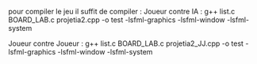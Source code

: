 pour compiler le jeu il suffit de compiler : 
Joueur contre IA : 
g++ list.c BOARD_LAB.c projetia2.cpp -o test -lsfml-graphics -lsfml-window -lsfml-system

Joueur contre Joueur : 
g++ list.c BOARD_LAB.c projetia2_JJ.cpp -o test -lsfml-graphics -lsfml-window -lsfml-system
